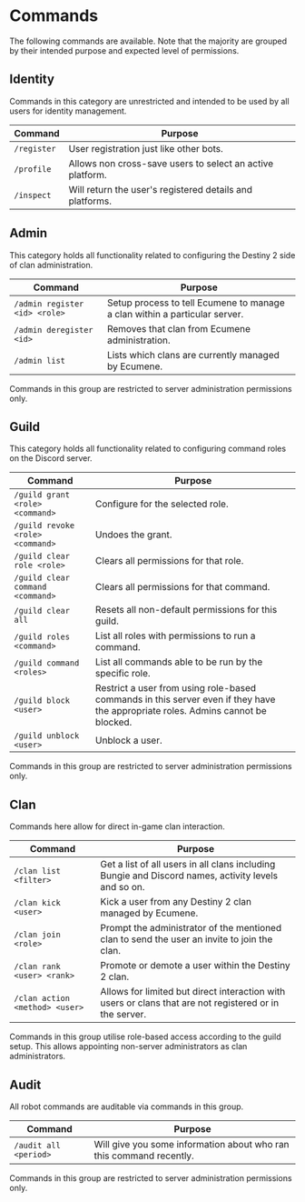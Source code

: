 # Commands
The following commands are available. Note that the majority are grouped by their intended purpose and expected level of permissions.

## Identity
Commands in this category are unrestricted and intended to be used by all users for identity management.

| Command | Purpose |
| ------- | ------- |
| `/register` | User registration just like other bots. |
| `/profile` | Allows non cross-save users to select an active platform. |
| `/inspect` | Will return the user's registered details and platforms. |

## Admin
This category holds all functionality related to configuring the Destiny 2 side of clan administration.

| Command | Purpose |
| ------- | ------- |
| `/admin register <id> <role>` | Setup process to tell Ecumene to manage a clan within a particular server. |
| `/admin deregister <id>` | Removes that clan from Ecumene administration. |
| `/admin list` | Lists which clans are currently managed by Ecumene. |

Commands in this group are restricted to server administration permissions only.

## Guild
This category holds all functionality related to configuring command roles on the Discord server.

| Command | Purpose |
| ------- | ------- |
| `/guild grant <role> <command>` | Configure for the selected role. |
| `/guild revoke <role> <command>` | Undoes the grant. |
| `/guild clear role <role>` | Clears all permissions for that role. |
| `/guild clear command <command>` | Clears all permissions for that command. |
| `/guild clear all` | Resets all non-default permissions for this guild. |
| `/guild roles <command>` | List all roles with permissions to run a command. |
| `/guild command <roles>` | List all commands able to be run by the specific role. |
| `/guild block <user>` | Restrict a user from using role-based commands in this server even if they have the appropriate roles. Admins cannot be blocked. |
| `/guild unblock <user>` | Unblock a user. |

Commands in this group are restricted to server administration permissions only.

## Clan
Commands here allow for direct in-game clan interaction.

| Command | Purpose |
| ------- | ------- |
| `/clan list <filter>` | Get a list of all users in all clans including Bungie and Discord names, activity levels and so on. |
| `/clan kick <user>` | Kick a user from any Destiny 2 clan managed by Ecumene. |
| `/clan join <role>` | Prompt the administrator of the mentioned clan to send the user an invite to join the clan. |
| `/clan rank <user> <rank>` | Promote or demote a user within the Destiny 2 clan. |
| `/clan action <method> <user>` | Allows for limited but direct interaction with users or clans that are not registered or in the server. |

Commands in this group utilise role-based access according to the guild setup. This allows appointing non-server administrators as clan administrators.

## Audit
All robot commands are auditable via commands in this group.

| Command | Purpose |
| ------- | ------- |
| `/audit all <period>` | Will give you some information about who ran this command recently. |

Commands in this group are restricted to server administration permissions only.